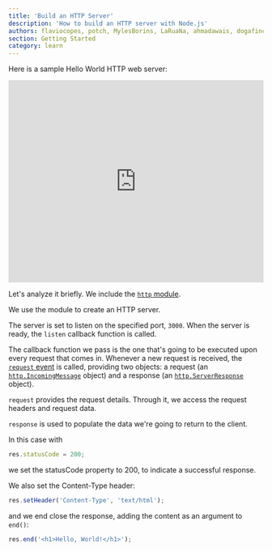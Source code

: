 ```yaml
---
title: 'Build an HTTP Server'
description: 'How to build an HTTP server with Node.js'
authors: flaviocopes, potch, MylesBorins, LaRuaNa, ahmadawais, dogafincan
section: Getting Started
category: learn
---
```


Here is a sample Hello World HTTP web server:

<iframe
  title="Build an HTTP Server"
  src="https://stackblitz.com/edit/nodejs-dev-0009-01?index.js&zenmode=1"
  alt="nodejs-dev-0009-01 on StackBlitz"
  style="height: 400px; width: 100%; border: 0;">
</iframe>

<!--```js
const http = require('http')

const port = process.env.PORT

const server = http.createServer((req, res) => {
  res.statusCode = 200
  res.setHeader('Content-Type', 'text/html')
  res.end('<h1>Hello, World!</h1>')
})

server.listen(port, () => {
  console.log(`Server running at port ${port}`)
})
```-->

Let's analyze it briefly. We include the [`http` module](https://nodejs.org/api/http.html).

We use the module to create an HTTP server.

The server is set to listen on the specified port, `3000`. When the server is ready, the `listen` callback function is called.

The callback function we pass is the one that's going to be executed upon every request that comes in. Whenever a new request is received, the [`request` event](https://nodejs.org/api/http.html#http_event_request) is called, providing two objects: a request (an [`http.IncomingMessage`](https://nodejs.org/api/http.html#http_class_http_incomingmessage) object) and a response (an [`http.ServerResponse`](https://nodejs.org/api/http.html#http_class_http_serverresponse) object).

`request` provides the request details. Through it, we access the request headers and request data.

`response` is used to populate the data we're going to return to the client.

In this case with

```js
res.statusCode = 200;
```

we set the statusCode property to 200, to indicate a successful response.

We also set the Content-Type header:

```js
res.setHeader('Content-Type', 'text/html');
```

and we end close the response, adding the content as an argument to `end()`:

```js
res.end('<h1>Hello, World!</h1>');
```
